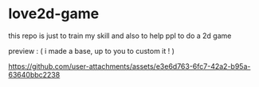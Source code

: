 # love2d-game

this repo is just to train my skill and also to help ppl to do a 2d game

preview : ( i made a base, up to you to custom it ! )

https://github.com/user-attachments/assets/e3e6d763-6fc7-42a2-b95a-63640bbc2238

